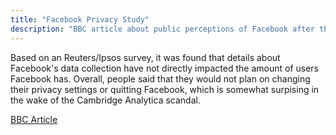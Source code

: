 ```yaml
---
title: "Facebook Privacy Study"
description: "BBC article about public perceptions of Facebook after the Cambridge Analytica scandal"
---
```



Based on an Reuters/Ipsos survey, it was found that details about Facebook's data collection have not directly impacted the amount of users Facebook has. Overall, people said that they would not plan on changing their privacy settings or quitting Facebook, which is somewhat surpising in the wake of the Cambridge Analytica scandal.


<a href="http://www.bbc.com/news/world-us-canada-44023381"> BBC Article </a>
